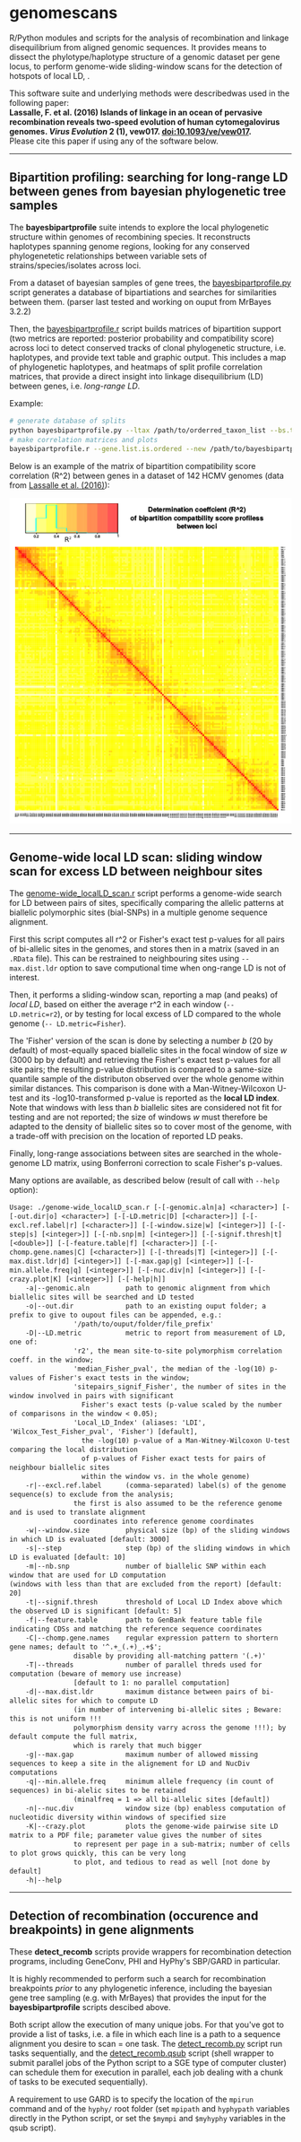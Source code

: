 # genomescans
R/Python modules and scripts for the analysis of recombination and linkage disequilibrium from aligned genomic sequences.
It provides means to dissect the phylotype/haplotype structure of a genomic dataset per gene locus, to perform genome-wide sliding-window scans for the detection of hotspots of local LD, .

This software suite and underlying methods were describedwas used in the following paper:  
**Lassalle, F. et al. (2016) Islands of linkage in an ocean of pervasive recombination reveals two-speed evolution of human cytomegalovirus genomes. _Virus Evolution_ 2 (1), vew017. [doi:10.1093/ve/vew017](http://dx.doi.org/10.1093/ve/vew017).**  
Please cite this paper if using any of the software below.

_____________________________________


## Bipartition profiling: searching for long-range LD between genes from bayesian phylogenetic tree samples

The **bayesbipartprofile** suite intends to explore the local phylogenetic structure within genomes of recombining species. It reconstructs haplotypes spanning genome regions, looking for any conserved phylogenetetic relationships between variable sets of strains/species/isolates across loci. 

From a dataset of bayesian samples of gene trees, the [bayesbipartprofile.py] script generates a database of bipartiations and searches for similarities between them. (parser last tested and working on ouput from MrBayes 3.2.2)

Then, the [bayesbipartprofile.r] script builds matrices of bipartition support (two metrics are reported: posterior probability and compatibility score) across loci to detect conserved tracks of clonal phylogenetic structure, i.e. haplotypes, and provide text table and graphic output.
This includes a map of phylogenetic haplotypes, and heatmaps of split profile correlation matrices, that provide a direct insight into linkage disequilibrium (LD) between genes, i.e. *long-range LD*.

Example:
```sh
# generate database of splits
python bayesbipartprofile.py --ltax /path/to/orderred_taxon_list --bs.thresh.ref.bip=0.35 /path/to/orderred_gene_list /path/to/mrbayes_result_directory /path/to/bayesbipartprofile_output_directory
# make correlation matrices and plots 
bayesbipartprofile.r --gene.list.is.ordered --new /path/to/bayesbipartprofile_output_directory
```

Below is an example of the matrix of bipartition compatibility score correlation (R^2) between genes in a dataset of 142 HCMV genomes (data from [Lassalle et al. (2016)]):

![HCMV_bipart_compat_r2]

_____________________________________

## Genome-wide local LD scan: sliding window scan for excess LD between neighbour sites
The [genome-wide_localLD_scan.r] script performs a genome-wide search for LD between pairs of sites, specifically comparing the allelic patterns at biallelic polymorphic sites (bial-SNPs) in a multiple genome sequence alignment.

First this script computes all r^2 or Fisher's exact test p-values for all pairs of bi-allelic sites in the genomes, and stores then in a matrix (saved in an `.RData` file). This can be restrained to neighbouring sites using `--max.dist.ldr` option to save computional time when ong-range LD is not of interest.

Then, it performs a sliding-window scan, reporting a map (and peaks) of *local LD*, based on either the average r^2 in each window (`-- LD.metric=r2`), or by testing for local excess of LD compared to the whole genome (`-- LD.metric=Fisher`).

The 'Fisher' version of the scan is done by selecting a number *b* (20 by default) of most-equally spaced biallelic sites in the focal window of size *w* (3000 bp by default) and retrieving the  Fisher's exact test p-values for all site pairs; the resulting p-value distribution is compared to a same-size quantile sample of the distributon observed over the whole genome within similar distances. This comparison is done with a Man-Witney-Wilcoxon U-test and its -log10-transformed p-value is reported as the **local LD index**. Note that windows with less than *b* biallelic sites are considered not fit for testing and are not reported; the size of windows *w* must therefore be adapted to the density of biallelic sites so to cover most of the genome, with a trade-off with precision on the location of reported LD peaks.

Finally, long-range associations between sites are searched in the whole-genome LD matrix, using Bonferroni correction to scale Fisher's p-values.

Many options are available, as described below (result of call with `--help` option):

```
Usage: ./genome-wide_localLD_scan.r [-[-genomic.aln|a] <character>] [-[-out.dir|o] <character>] [-[-LD.metric|D] [<character>]] [-[-excl.ref.label|r] [<character>]] [-[-window.size|w] [<integer>]] [-[-step|s] [<integer>]] [-[-nb.snp|m] [<integer>]] [-[-signif.thresh|t] [<double>]] [-[-feature.table|f] [<character>]] [-[-chomp.gene.names|C] [<character>]] [-[-threads|T] [<integer>]] [-[-max.dist.ldr|d] [<integer>]] [-[-max.gap|g] [<integer>]] [-[-min.allele.freq|q] [<integer>]] [-[-nuc.div|n] [<integer>]] [-[-crazy.plot|K] [<integer>]] [-[-help|h]]
    -a|--genomic.aln         path to genomic alignment from which biallelic sites will be searched and LD tested
    -o|--out.dir             path to an existing ouput folder; a prefix to give to oupout files can be appended, e.g.:
				'/path/to/ouput/folder/file_prefix'
    -D|--LD.metric           metric to report from measurement of LD, one of:
				'r2', the mean site-to-site polymorphism correlation coeff. in the window;
				'median_Fisher_pval', the median of the -log(10) p-values of Fisher's exact tests in the window;
				'sitepairs_signif_Fisher', the number of sites in the window involved in pairs with significant
				  Fisher's exact tests (p-value scaled by the number of comparisons in the window < 0.05);
				'Local_LD_Index' (aliases: 'LDI', 'Wilcox_Test_Fisher_pval', 'Fisher') [default],
				  the -log(10) p-value of a Man-Witney-Wilcoxon U-test comparing the local distribution
				  of p-values of Fisher exact tests for pairs of neighbour biallelic sites
				  within the window vs. in the whole genome)
    -r|--excl.ref.label      (comma-separated) label(s) of the genome sequence(s) to exclude from the analysis;
				the first is also assumed to be the reference genome and is used to translate alignment
				coordinates into reference genome coordinates
    -w|--window.size         physical size (bp) of the sliding windows in which LD is evaluated [default: 3000]
    -s|--step                step (bp) of the sliding windows in which LD is evaluated [default: 10]
    -m|--nb.snp              number of biallelic SNP within each window that are used for LD computation
(windows with less than that are excluded from the report) [default: 20]
    -t|--signif.thresh       threshold of Local LD Index above which the observed LD is significant [default: 5]
    -f|--feature.table       path to GenBank feature table file indicating CDSs and matching the reference sequence coordinates
    -C|--chomp.gene.names    regular expression pattern to shortern gene names; default to '^.+_(.+)_.+$';
				disable by providing all-matching pattern '(.+)'
    -T|--threads             number of parallel threds used for computation (beware of memory use increase)
				[default to 1: no parallel computation]
    -d|--max.dist.ldr        maximum distance between pairs of bi-allelic sites for which to compute LD
				(in mumber of intervening bi-allelic sites ; Beware: this is not uniform !!!
				polymorphism density varry across the genome !!!); by default compute the full matrix,
				which is rarely that much bigger
    -g|--max.gap             maximum number of allowed missing sequences to keep a site in the alignement for LD and NucDiv computations
    -q|--min.allele.freq     minimum allele frequency (in count of sequences) in bi-alelic sites to be retained
				(minalfreq = 1 => all bi-allelic sites [default])
    -n|--nuc.div             window size (bp) enabless computation of nucleotidic diversity within windows of specified size
    -K|--crazy.plot          plots the genome-wide pairwise site LD matrix to a PDF file; parameter value gives the number of sites
				to represent per page in a sub-matrix; number of cells to plot grows quickly, this can be very long
				to plot, and tedious to read as well [not done by default]
    -h|--help
```

_____________________________________


## Detection of recombination (occurence and breakpoints) in gene alignments

These **detect_recomb** scripts provide wrappers for recombination detection programs, including GeneConv, PHI and HyPhy's SBP/GARD in particular.

It is highly recommended to perform such a search for recombination breakpoints *prior* to any phylogenetic inference, including the bayesian gene tree sampling (e.g. with MrBayes) that provides the input for the **bayesbipartprofile** scripts descibed above.

Both script allow the execution of many unique jobs. For that you've got to provide a list of tasks, i.e. a file in which each line is a path to a sequence alignment you desire to scan = one task. The [detect_recomb.py] script run tasks sequentially, and the [detect_recomb.qsub] script (shell wrapper to submit parallel jobs of the Python script to a SGE type of computer cluster) can schedule them for execution in parallel, each job dealing with a chunk of tasks to be executed sequentially).

A requirement to use GARD is to specify the location of the `mpirun` command and of the `hyphy/` root folder (set `mpipath` and `hyphypath` variables directly in the Python script, or set the `$mympi` and `$myhyphy` variables in the qsub script).


[Lassalle et al. (2016)]: http://dx.doi.org/10.1093/ve/vew017
[bayesbipartprofile.py]: https://github.com/flass/genomescans/blob/master/bayesbipartprofile.py
[bayesbipartprofile.r]: https://github.com/flass/genomescans/blob/master/bayesbipartprofile.r
[genome-wide_localLD_scan.r]: https://github.com/flass/genomescans/blob/master/genome-wide_localLD_scan.r
[utils-phylo.r]: https://github.com/flass/genomescans/blob/master/utils-phylo.r
[detect_recomb.py]: https://github.com/flass/genomescans/blob/master/detect_recomb.py
[detect_recomb.qsub]: https://github.com/flass/genomescans/blob/master/detect_recomb.qsub
[HCMV_bipart_compat_r2]: https://github.com/flass/genomescans/blob/master/figures/HCMV_longLD_bipart_compat_score_r2.png
